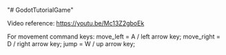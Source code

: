 "# GodotTutorialGame" 

Video reference: https://youtu.be/Mc13Z2gboEk

For movement command keys:
move_left = A / left arrow key;
move_right = D / right arrow key;
jump = W / up arrow key;
